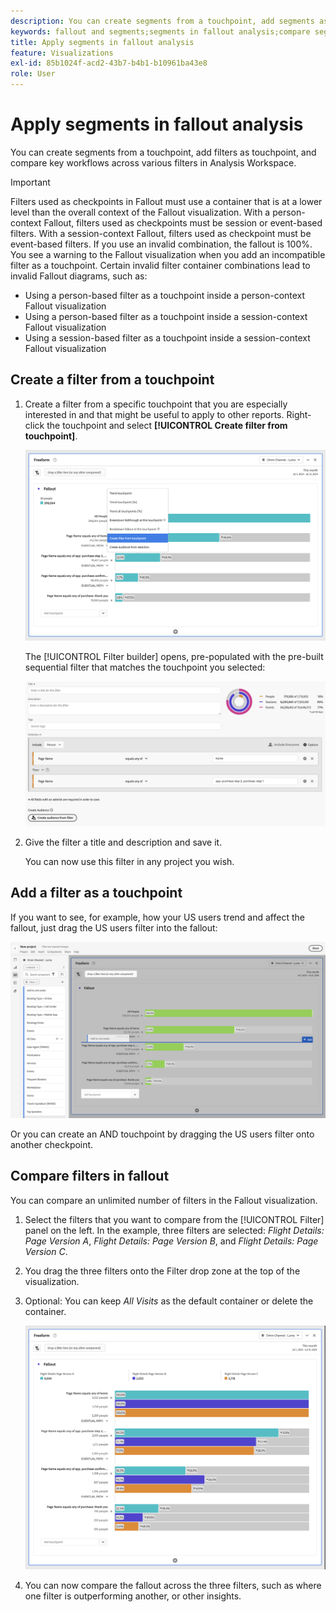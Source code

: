 ```yaml
---
description: You can create segments from a touchpoint, add segments as touchpoint, and compare key workflows across various segments in Analysis Workspace.
keywords: fallout and segments;segments in fallout analysis;compare segments in fallout
title: Apply segments in fallout analysis
feature: Visualizations
exl-id: 85b1024f-acd2-43b7-b4b1-b10961ba43e8
role: User
---
```

# Apply segments in fallout analysis

You can create segments from a touchpoint, add filters as touchpoint, and compare key workflows across various filters in Analysis Workspace.

>[!IMPORTANT]
>
>Filters used as checkpoints in Fallout must use a container that is at a lower level than the overall context of the Fallout visualization. With a person-context Fallout, filters used as checkpoints must be session or event-based filters. With a session-context Fallout, filters used as checkpoint must be event-based filters. If you use an invalid combination, the fallout is 100%. You see a warning to the Fallout visualization when you add an incompatible filter as a touchpoint. Certain invalid filter container combinations lead to invalid Fallout diagrams, such as:
>
>* Using a person-based filter as a touchpoint inside a person-context Fallout visualization
>* Using a person-based filter as a touchpoint inside a session-context Fallout visualization
>* Using a session-based filter as a touchpoint inside a session-context Fallout visualization

## Create a filter from a touchpoint

1. Create a filter from a specific touchpoint that you are especially interested in and that might be useful to apply to other reports. Right-click the touchpoint and select **[!UICONTROL Create filter from touchpoint]**.

   ![The Touchpoint drop-down menu with Create segment from touchpoint highlighted.](assets/fallout-createfilter.png)

   The [!UICONTROL Filter builder] opens, pre-populated with the pre-built sequential filter that matches the touchpoint you selected:

   ![The Filter Builder displays the pre-populated and pre-built sequential filter.](assets/fallout-definefilter.png)

1. Give the filter a title and description and save it.

   You can now use this filter in any project you wish.

## Add a filter as a touchpoint

If you want to see, for example, how your US users trend and affect the fallout, just drag the US users filter into the fallout:

![The US Users filter selected and  highlighted to drag into the fallout.](assets/fallout-addfilter.png)

Or you can create an AND touchpoint by dragging the US users filter onto another checkpoint.

## Compare filters in fallout

You can compare an unlimited number of filters in the Fallout visualization.

1. Select the filters that you want to compare from the [!UICONTROL Filter] panel on the left. In the example, three filters are selected: *Flight Details: Page Version A*, *Flight Details: Page Version B*, and *Flight Details: Page Version C*.
1. You drag the three filters onto the Filter drop zone at the top of the visualization.


1. Optional: You can keep *All Visits* as the default container or delete the container.

   ![The Fallout showing All Visits along with the two filters dragged in the previous step.](assets/fallout-multiplefilters.png)

1. You can now compare the fallout across the three filters, such as where one filter is outperforming another, or other insights.
